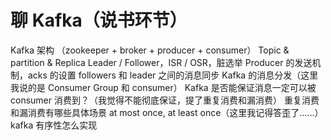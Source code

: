 
# 聊 Kafka（说书环节）
Kafka 架构 （zookeeper + broker + producer + consumer）
Topic & partition & Replica
Leader / Follower，ISR / OSR，脏选举
Producer 的发送机制，acks 的设置
followers 和 leader 之间的消息同步
Kafka 的消息分发（这里我说的是 Consumer Group 和 consumer）
Kafka 是否能保证消息一定可以被 consumer 消费到？（我觉得不能彻底保证，提了重复消费和漏消费）
重复消费和漏消费有哪些具体场景
at most once, at least once（这里我记得答歪了……）
kafka 有序性怎么实现